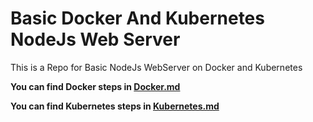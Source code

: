 # Basic Docker And Kubernetes NodeJs Web Server
This is a Repo for Basic NodeJs WebServer on Docker and Kubernetes

**You can find Docker steps in [Docker.md](./docker.md)**

**You can find Kubernetes steps in [Kubernetes.md](./Kubernetes.md)**
